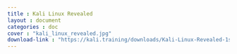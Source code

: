 ```yaml
---
title : Kali Linux Revealed
layout : document
categories : doc
cover : "kali_linux_revealed.jpg"
download-link : "https://kali.training/downloads/Kali-Linux-Revealed-1st-edition.pdf"
---
```

